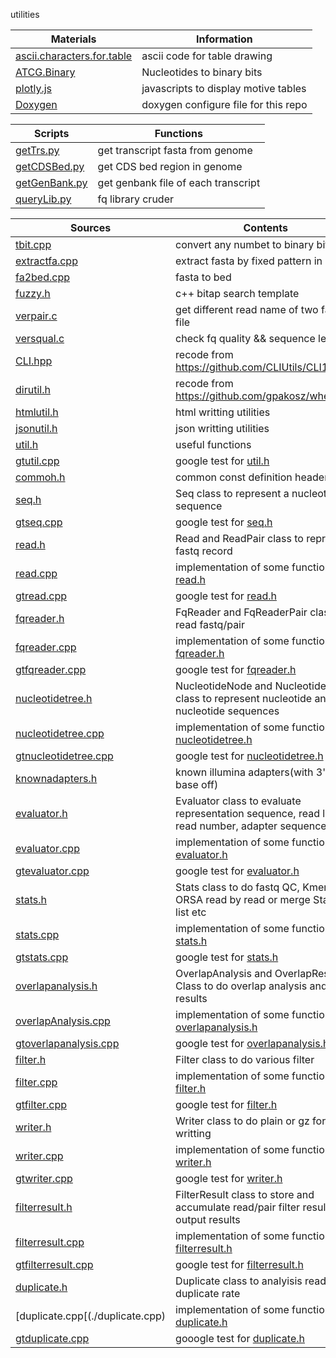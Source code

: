 utilities

|Materials|Information
|---------|-----------
|[ascii.characters.for.table](./ascii.characters.for.table)|ascii code for table drawing
|[ATCG.Binary](./ATCG.Binary)|Nucleotides to binary bits
|[plotly.js](./plotly.js)|javascripts to display motive tables
|[Doxygen](./Doxygen)|doxygen configure file for this repo

|Scripts|Functions
|-------|---------
|[getTrs.py](./getTrs.py)|get transcript fasta from genome
|[getCDSBed.py](./getCDSBed.py)|get CDS bed region in genome
|[getGenBank.py](./getGenBank.py)|get genbank file of each transcript
|[queryLib.py](./queryLib.py)|fq library cruder|  

|Sources|Contents
|----|-----------
|[tbit.cpp](./tbit.cpp)|convert any numbet to binary bits
|[extractfa.cpp](./extractfa.cpp)|extract fasta by fixed pattern in name
|[fa2bed.cpp](./fa2bed.cpp)|fasta to bed
|[fuzzy.h](./fuzzy.h)|c++ bitap search template
|[verpair.c](./verpair.c)|get different read name of two fastq file
|[versqual.c](./versqual.c)|check fq quality && sequence length
|[CLI.hpp](./CLI.hpp)|recode from https://github.com/CLIUtils/CLI11
|[dirutil.h](./dirutil.h)|recode from https://github.com/gpakosz/whereami
|[htmlutil.h](./htmlutil.h)|html writting utilities
|[jsonutil.h](./jsonutil.h)|json writting utilities
|[util.h](./util.h)|useful functions
|[gtutil.cpp](./gtutil.cpp)|google test for [util.h](./util.h)
|[commoh.h](./common.h)|common const definition header file
|[seq.h](./seq.h)|Seq class to represent a nucleotide sequence| 
|[gtseq.cpp](./gtseq.cpp)|google test for [seq.h](./seq.h)
|[read.h](./read.h)|Read and ReadPair class to represent fastq record
|[read.cpp](./read.cpp)|implementation of some functions in [read.h](./read.h)
|[gtread.cpp](./gtread.cpp)|google test for [read.h](./read.h)
|[fqreader.h](./fqreader.h)|FqReader and FqReaderPair class to read fastq/pair
|[fqreader.cpp](./fqreader.cpp)|implementation of some functions in [fqreader.h](./fqreader.h)
|[gtfqreader.cpp](./gtfqreader.cpp)|google test for [fqreader.h](./fqreader.h)
|[nucleotidetree.h](./nucleotidetree.h)|NucleotideNode and NucleotideTree class to represent nucleotide and nucleotide sequences
|[nucleotidetree.cpp](./nucleotidetree.cpp)|implementation of some functions in [nucleotidetree.h](./nucleotidetree.h)
|[gtnucleotidetree.cpp](./gtnucleotidetree.cpp)|google test for [nucleotidetree.h](./nucleotidetree.h)
|[knownadapters.h](./knownadapters.h)|known illumina adapters(with 3' end 1 base off)
|[evaluator.h](./evaluator.h)|Evaluator class to evaluate representation sequence, read length, read number, adapter sequence, etc|
|[evaluator.cpp](./evaluator.cpp)|implementation of some functions in [evaluator.h](./evaluator.h)
|[gtevaluator.cpp](./gtevaluator.cpp)|google test for [evaluator.h](./evaluator.h)
|[stats.h](./stats.h)|Stats class to do fastq QC, Kmer, ORSA read by read or merge Stats\* list etc
|[stats.cpp](./stats.cpp)|implementation of some functions in [stats.h](./stats.h)
|[gtstats.cpp](./gtstats.cpp)|google test for [stats.h](./stats.h)
|[overlapanalysis.h](./overlapanalysis.h)|OverlapAnalysis and OverlapResult Class to do overlap analysis and store results
|[overlapAnalysis.cpp](./overlapanalysis.cpp)|implementation of some functions in [overlapanalysis.h](./overlapanalysis.h)
|[gtoverlapanalysis.cpp](./gtoverlapanalysis.cpp)|google test for [overlapanalysis.h](./overlapanalysis.h)
|[filter.h](./filter.h)|Filter class to do various filter
|[filter.cpp](./filter.cpp)|implementation of some functions in [filter.h](./filter.h)
|[gtfilter.cpp](./gtfilter.cpp)|google test for [filter.h](./filter.h)
|[writer.h](./writer.h)|Writer class to do plain or gz format writting
|[writer.cpp](./writer.cpp)|implementation of some functions in [writer.h](./writer.h)
|[gtwriter.cpp](./gtwriter.cpp)|google test for [writer.h](./writer.h)
|[filterresult.h](./filterresult.h)|FilterResult class to store and accumulate read/pair filter result and output results
|[filterresult.cpp](./filterresult.cpp)|implementation of some functions in [filterresult.h](./filterresult.h)
|[gtfilterresult.cpp](./gtfilterresult.cpp)|google test for [filterresult.h](./filterresult.h)
|[duplicate.h](./duplicate.h)|Duplicate class to analyisis read duplicate rate
|[duplicate.cpp[(./duplicate.cpp)|implementation of some functions in [duplicate.h](./duplicate.h)
|[gtduplicate.cpp](./gtduplicate.cpp)|gooogle test for [duplicate.h](./duplicate.h)
